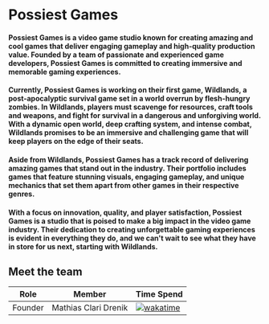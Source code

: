 # Possiest Games
#### Possiest Games is a video game studio known for creating amazing and cool games that deliver engaging gameplay and high-quality production value. Founded by a team of passionate and experienced game developers, Possiest Games is committed to creating immersive and memorable gaming experiences.

#### Currently, Possiest Games is working on their first game, Wildlands, a post-apocalyptic survival game set in a world overrun by flesh-hungry zombies. In Wildlands, players must scavenge for resources, craft tools and weapons, and fight for survival in a dangerous and unforgiving world. With a dynamic open world, deep crafting system, and intense combat, Wildlands promises to be an immersive and challenging game that will keep players on the edge of their seats.

#### Aside from Wildlands, Possiest Games has a track record of delivering amazing games that stand out in the industry. Their portfolio includes games that feature stunning visuals, engaging gameplay, and unique mechanics that set them apart from other games in their respective genres.
#### With a focus on innovation, quality, and player satisfaction, Possiest Games is a studio that is poised to make a big impact in the video game industry. Their dedication to creating unforgettable gaming experiences is evident in everything they do, and we can't wait to see what they have in store for us next, starting with Wildlands.


## Meet the team

| Role | Member | Time Spend |
|-----| ----- | -----------|
| Founder | Mathias Clari Drenik | [![wakatime](https://wakatime.com/badge/user/190d7e17-9dae-4f59-a20c-4d8593b186db.svg)](https://wakatime.com/@190d7e17-9dae-4f59-a20c-4d8593b186db) |
